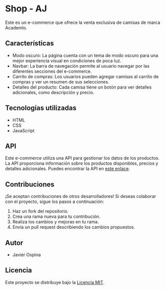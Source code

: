 # Shop - AJ


Este es un e-commerce que ofrece la venta exclusiva de camisas de marca Academlo.


## Características

- Modo oscuro: La página cuenta con un tema de modo oscuro para una mejor experiencia visual en condiciones de poca luz.
- Navbar: La barra de navegación permite al usuario navegar por las diferentes secciones del e-commerce.
- Carrito de compras: Los usuarios pueden agregar camisas al carrito de compras y ver un resumen de sus selecciones.
- Detalles del producto: Cada camisa tiene un botón para ver detalles adicionales, como descripción y precio.

## Tecnologías utilizadas

- HTML
- CSS
- JavaScript

## API

Este e-commerce utiliza una API para gestionar los datos de los productos. La API proporciona información sobre los productos disponibles, precios y detalles adicionales. Puedes encontrar la API en [este enlace](https://ecommercebackend.fundamentos-29.repl.co).

## Contribuciones

¡Se aceptan contribuciones de otros desarrolladores! Si deseas colaborar con el proyecto, sigue los pasos a continuación:

1. Haz un fork del repositorio.
2. Crea una rama nueva para tu contribución.
3. Realiza los cambios y mejoras en tu rama.
4. Envía un pull request describiendo los cambios propuestos.

## Autor

- Javier Ospina

## Licencia

Este proyecto se distribuye bajo la [Licencia MIT](https://opensource.org/licenses/MIT).

